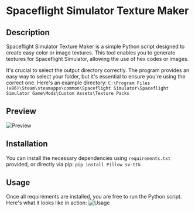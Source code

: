 # Spaceflight Simulator Texture Maker

## Description
Spaceflight Simulator Texture Maker is a simple Python script designed to create easy color or image textures. This tool enables you to generate textures for Spaceflight Simulator, allowing the use of hex codes or images.

It's crucial to select the output directory correctly. The program provides an easy way to select your folder, but it's essential to ensure you're using the correct one. Here's an example directory:
`C:\Program Files (x86)\Steam\steamapps\common\Spaceflight Simulator\Spaceflight Simulator Game\Mods\Custom Assets\Texture Packs`

## Preview
![Preview](https://github.com/Cratior/Spaceflight-Simulator-Texture-maker/assets/55932656/a2d2c1ed-ef43-41d4-ba25-d4cb1911d12d)

## Installation
You can install the necessary dependencies using `requirements.txt` provided, or directly via pip:
```pip install Pillow sv-ttk```

## Usage
Once all requirements are installed, you are free to run the Python script. Here's what it looks like in action:
![Usage](https://github.com/Cratior/Spaceflight-Simulator-Texture-maker/assets/55932656/8595ac49-fb30-4b20-bdce-41e100e61ac4)


